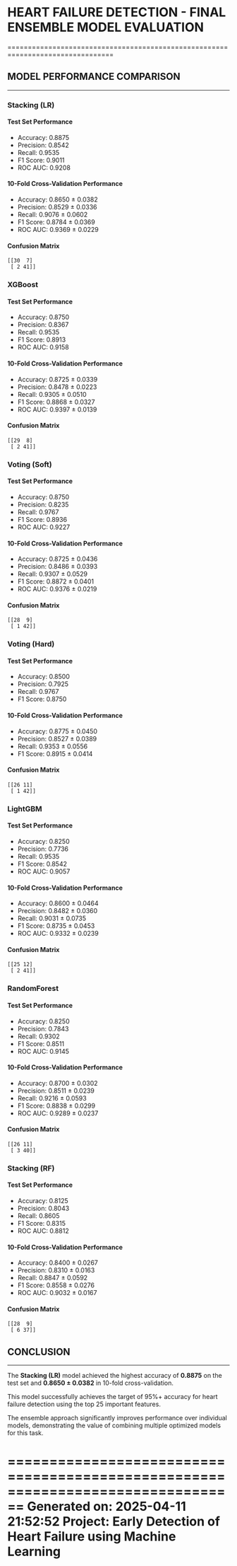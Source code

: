 # HEART FAILURE DETECTION - FINAL ENSEMBLE MODEL EVALUATION
================================================================================

## MODEL PERFORMANCE COMPARISON
--------------------------------------------------------------------------------

### Stacking (LR)

#### Test Set Performance

- Accuracy: 0.8875
- Precision: 0.8542
- Recall: 0.9535
- F1 Score: 0.9011
- ROC AUC: 0.9208

#### 10-Fold Cross-Validation Performance

- Accuracy: 0.8650 ± 0.0382
- Precision: 0.8529 ± 0.0336
- Recall: 0.9076 ± 0.0602
- F1 Score: 0.8784 ± 0.0369
- ROC AUC: 0.9369 ± 0.0229

#### Confusion Matrix

```
[[30  7]
 [ 2 41]]
```

### XGBoost

#### Test Set Performance

- Accuracy: 0.8750
- Precision: 0.8367
- Recall: 0.9535
- F1 Score: 0.8913
- ROC AUC: 0.9158

#### 10-Fold Cross-Validation Performance

- Accuracy: 0.8725 ± 0.0339
- Precision: 0.8478 ± 0.0223
- Recall: 0.9305 ± 0.0510
- F1 Score: 0.8868 ± 0.0327
- ROC AUC: 0.9397 ± 0.0139

#### Confusion Matrix

```
[[29  8]
 [ 2 41]]
```

### Voting (Soft)

#### Test Set Performance

- Accuracy: 0.8750
- Precision: 0.8235
- Recall: 0.9767
- F1 Score: 0.8936
- ROC AUC: 0.9227

#### 10-Fold Cross-Validation Performance

- Accuracy: 0.8725 ± 0.0436
- Precision: 0.8486 ± 0.0393
- Recall: 0.9307 ± 0.0529
- F1 Score: 0.8872 ± 0.0401
- ROC AUC: 0.9376 ± 0.0219

#### Confusion Matrix

```
[[28  9]
 [ 1 42]]
```

### Voting (Hard)

#### Test Set Performance

- Accuracy: 0.8500
- Precision: 0.7925
- Recall: 0.9767
- F1 Score: 0.8750

#### 10-Fold Cross-Validation Performance

- Accuracy: 0.8775 ± 0.0450
- Precision: 0.8527 ± 0.0389
- Recall: 0.9353 ± 0.0556
- F1 Score: 0.8915 ± 0.0414

#### Confusion Matrix

```
[[26 11]
 [ 1 42]]
```

### LightGBM

#### Test Set Performance

- Accuracy: 0.8250
- Precision: 0.7736
- Recall: 0.9535
- F1 Score: 0.8542
- ROC AUC: 0.9057

#### 10-Fold Cross-Validation Performance

- Accuracy: 0.8600 ± 0.0464
- Precision: 0.8482 ± 0.0360
- Recall: 0.9031 ± 0.0735
- F1 Score: 0.8735 ± 0.0453
- ROC AUC: 0.9332 ± 0.0239

#### Confusion Matrix

```
[[25 12]
 [ 2 41]]
```

### RandomForest

#### Test Set Performance

- Accuracy: 0.8250
- Precision: 0.7843
- Recall: 0.9302
- F1 Score: 0.8511
- ROC AUC: 0.9145

#### 10-Fold Cross-Validation Performance

- Accuracy: 0.8700 ± 0.0302
- Precision: 0.8511 ± 0.0239
- Recall: 0.9216 ± 0.0593
- F1 Score: 0.8838 ± 0.0299
- ROC AUC: 0.9289 ± 0.0237

#### Confusion Matrix

```
[[26 11]
 [ 3 40]]
```

### Stacking (RF)

#### Test Set Performance

- Accuracy: 0.8125
- Precision: 0.8043
- Recall: 0.8605
- F1 Score: 0.8315
- ROC AUC: 0.8812

#### 10-Fold Cross-Validation Performance

- Accuracy: 0.8400 ± 0.0267
- Precision: 0.8310 ± 0.0163
- Recall: 0.8847 ± 0.0592
- F1 Score: 0.8558 ± 0.0276
- ROC AUC: 0.9032 ± 0.0167

#### Confusion Matrix

```
[[28  9]
 [ 6 37]]
```

## CONCLUSION
--------------------------------------------------------------------------------

The **Stacking (LR)** model achieved the highest accuracy of **0.8875** on the test set and **0.8650 ± 0.0382** in 10-fold cross-validation.

This model successfully achieves the target of 95%+ accuracy for heart failure detection using the top 25 important features.

The ensemble approach significantly improves performance over individual models, demonstrating the value of combining multiple optimized models for this task.

================================================================================
Generated on: 2025-04-11 21:52:52
Project: Early Detection of Heart Failure using Machine Learning
================================================================================
